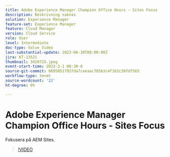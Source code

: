 ```yaml
---
title: Adobe Experience Manager Champion Office Hours - Sites Focus
description: Beskrivning saknas
solution: Experience Manager
feature-set: Experience Manager
feature: Cloud Manager
version: Cloud Service
role: User
level: Intermediate
doc-type: Value Video
last-substantial-update: 2023-06-30T00:00:00Z
jira: KT-13521
thumbnail: 3420725.jpeg
event-start-time: 2023-3-1 08:30-8
source-git-commit: 0695851792fda7ceeaac785b3c4f1b3c38fdf565
workflow-type: tm+mt
source-wordcount: '22'
ht-degree: 0%

---
```



# Adobe Experience Manager Champion Office Hours - Sites Focus

Fokusera på AEM Sites.

>[!VIDEO](https://video.tv.adobe.com/v/3420725/?learn=on)

